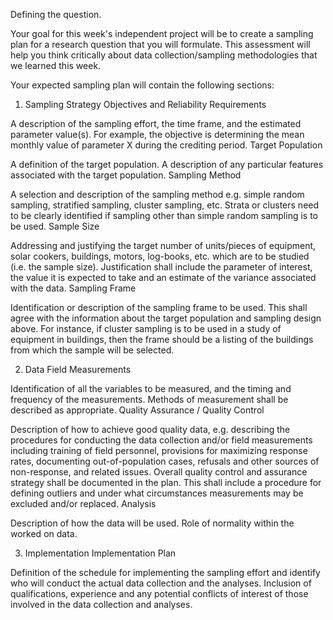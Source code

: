 Defining the question.

Your goal for this week's independent project will be to create a sampling plan for a research question that you will formulate. This assessment will help you think critically about data collection/sampling methodologies that we learned this week.

Your expected sampling plan will contain the following sections:

1. Sampling Strategy
Objectives and Reliability Requirements

A description of the sampling effort, the time frame, and the estimated parameter value(s). For example, the objective is determining the mean monthly value of parameter X during the crediting period.
Target Population

A definition of the target population.
A description of any particular features associated with the target population.
Sampling Method

A selection and description of the sampling method e.g. simple random sampling, stratified sampling, cluster sampling, etc.
Strata or clusters need to be clearly identified if sampling other than simple random sampling is to be used.
Sample Size

Addressing and justifying the target number of units/pieces of equipment, solar cookers, buildings, motors, log-books, etc. which are to be studied (i.e. the sample size).
Justification shall include the parameter of interest, the value it is expected to take and an estimate of the variance associated with the data.
Sampling Frame

Identification or description of the sampling frame to be used.
This shall agree with the information about the target population and sampling design above. For instance, if cluster sampling is to be used in a study of equipment in buildings, then the frame should be a listing of the buildings from which the sample will be selected.


2. Data
Field Measurements

Identification of all the variables to be measured, and the timing and frequency of the measurements. Methods of measurement shall be described as appropriate.
Quality Assurance / Quality Control

Description of how to achieve good quality data, e.g. describing the procedures for conducting the data collection and/or field measurements including training of field personnel, provisions for maximizing response rates, documenting out-of-population cases, refusals and other sources of non-response, and related issues.
Overall quality control and assurance strategy shall be documented in the plan. This shall include a procedure for defining outliers and under what circumstances measurements may be excluded and/or replaced.
Analysis

Description of how the data will be used.
Role of normality within the worked on data.


3. Implementation
Implementation Plan

Definition of the schedule for implementing the sampling effort and identify who will conduct the actual data collection and the analyses.
Inclusion of qualifications, experience and any potential conflicts of interest of those involved in the data collection and analyses.
